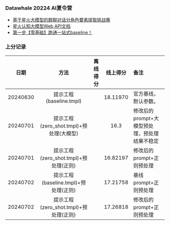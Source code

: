 ### Datawhale 20224 AI夏令营
+ [基于星火大模型的群聊对话分角色要素提取挑战赛](https://challenge.xfyun.cn/topic/info?type=role-element-extraction&option=tjjg&ch=dw24_y0SCtd)
+ [星火认知大模型Web API文档](https://www.xfyun.cn/doc/spark/Web.html)
+ [第一步【零基础】跑通一站式baseline！]((https://datawhaler.feishu.cn/wiki/VIy8ws47ii2N79kOt9zcXnbXnuS))

### 上分记录
|    日期    |              方法               | 离线得分 |   线上得分    | 备注                         |
|:--------:|:-----------------------------:|:----:|:---------:|:---------------------------|
| 20240630 |      提示工程(baseline.tmpl)      |      | 18.11970  | 官方基线，默认参数。                 |
| 20240701 | 提示工程(zero_shot.tmpl)+预处理(大模型) |      |   16.3    | 修改后的prompt+大模型预处理，预处理结果不稳定 |
| 20240701 | 提示工程(zero_shot.tmpl)+预处理(正则)  |      | 16.82197  | 修改后的prompt+正则预处理           |
| 20240702 |  提示工程(baseline.tmpl)+预处理(正则)  |      | 17.21758	 | 基线prompt+正则预处理             |
| 20240702 | 提示工程(zero_shot.tmpl)+预处理(正则)  |      | 17.26818	 | 修改后的prompt+正则预处理           |


